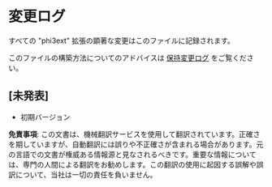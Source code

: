 # 変更ログ

すべての "phi3ext" 拡張の顕著な変更はこのファイルに記録されます。

このファイルの構築方法についてのアドバイスは [保持変更ログ](http://keepachangelog.com/) をご覧ください。

## [未発表]

- 初期バージョン

**免責事項**:
この文書は、機械翻訳サービスを使用して翻訳されています。正確さを期していますが、自動翻訳には誤りや不正確さが含まれる場合があります。元の言語での文書が権威ある情報源と見なされるべきです。重要な情報については、専門の人間による翻訳をお勧めします。この翻訳の使用に起因する誤解や誤訳について、当社は一切の責任を負いません。